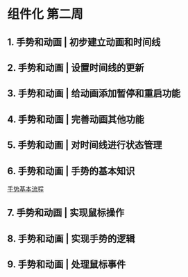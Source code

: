 # 组件化 第二周

## 1. 手势和动画 | 初步建立动画和时间线

## 2. 手势和动画 | 设置时间线的更新

## 3. 手势和动画 | 给动画添加暂停和重启功能

## 4. 手势和动画 | 完善动画其他功能

## 5. 手势和动画 | 对时间线进行状态管理

## 6. 手势和动画 | 手势的基本知识

[手势基本流程](https://www.yuque.com/zuimeideshiguang-myh9b/inaixy/elv680)

## 7. 手势和动画 | 实现鼠标操作

## 8. 手势和动画 | 实现手势的逻辑

## 9. 手势和动画 | 处理鼠标事件
